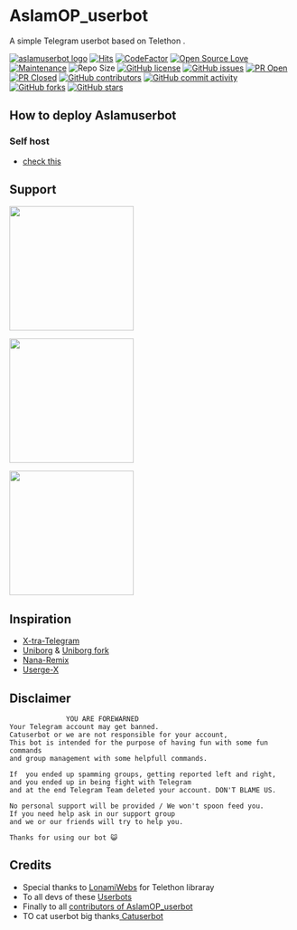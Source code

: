 # AslamOP_userbot
A simple Telegram userbot based on Telethon .

[![aslamuserbot logo](https://telegra.ph/file/3ba63c1db953be7ab288c.jpg)](https://dashboard.heroku.com/new?button-url=https%3A%2F%2Fgithub.com%2Fsandy1709%2Fcatuserbot%2Ftree%2Fbugs&template=https%3A%2F%2Fgithub.com%2Fsandy1709%2Fcatuserbot)
[![Hits](https://hits.seeyoufarm.com/api/count/incr/badge.svg?url=https%3A%2F%2Fgithub.com%2Fsandy1709%2Fcatuserbot&count_bg=%2379C83D&title_bg=%23555555&icon=&icon_color=%23E7E7E7&title=hits&edge_flat=false)](https://github.com/AslamOP/AslamOP_userbot)
[![CodeFactor](https://www.codefactor.io/repository/github/AslamOP/AlamOP_userbot/badge?&style=flat-square)](https://www.codefactor.io/repository/github/AslamOP/AslamOP_userbot)
[![Open Source Love](https://badges.frapsoft.com/os/v2/open-source.png?v=103)](https://github.com/ellerbrock/open-source-badges/)
[![Maintenance](https://img.shields.io/badge/Maintained%3F-yes-green?&style=flat-square)](https://GitHub.com/AslamOP/AslamOP_userbot/graphs/commit-activity) 
![Repo Size](https://img.shields.io/github/repo-size/AslamOP/AslamOP_userbot?&style=flat-square&logo=github)
[![GitHub license](https://img.shields.io/github/license/AslamOP/AslamOP_userbot?&style=flat-square&logo=github)](https://github.com/AslamOP/AslamOP_userbot/blob/master/LICENSE)
[![GitHub issues](https://img.shields.io/github/issues/AslamOP/AslamOP_userbot?&style=flat-square&logo=github)](https://github.com/sandy1709/catuserbot/issues)
[![PR Open](https://img.shields.io/github/issues-pr/sandy1709/catuserbot?&style=flat-square&logo=github)](https://github.com/sandy1709/catuserbot/pulls)
[![PR Closed](https://img.shields.io/github/issues-pr-closed/sandy1709/catuserbot?&style=flat-square&logo=github)](https://github.com/sandy1709/catuserbot/pulls?q=is:closed)
[![GitHub contributors](https://img.shields.io/github/contributors/sandy1709/catuserbot?&style=flat-square&logo=github)](https://GitHub.com/sandy1709/catuserbot/graphs/contributors/)
[![GitHub commit activity](https://img.shields.io/github/commit-activity/m/sandy1709/catuserbot?&style=flat-square&logo=github)](https://github.com/sandy1709/catuserbot/graphs/commit-activity)
[![GitHub forks](https://img.shields.io/github/forks/sandy1709/catuserbot?&style=flat-square&logo=github)](https://github.com/sandy1709/catuserbot/fork)
[![GitHub stars](https://img.shields.io/github/stars/sandy1709/catuserbot?&style=flat-square&logo=github)](https://github.com/sandy1709/catuserbot/stargazers)



## How to deploy Aslamuserbot
### Self host
  - [check this](https://catuserbot.gitbook.io/catuserbot/tutorial/self-host)
  
## Support
   <a href="https://t.me/Aslam_plugins"><img src="https://img.shields.io/badge/Plugin_channel-yes-green?&style=flat-square?&logo=telegram" width=220px></a></p>
   <a href="https://t.me/AslamOP_userbot"><img src="https://img.shields.io/badge/Channe_Support-yes-yellow?&style=flat-square?&logo=telegram" width=220px></a></p>
   <a href="https://t.me/AslamOPuserbot_support"><img src="https://img.shields.io/badge/Group_Support-yes-blue?&style=flat-square?&logo=telegram" width=220px></a></p>
   
## Inspiration
   - [X-tra-Telegram](https://github.com/Dark-Princ3/X-tra-Telegram)
   - [Uniborg](https://github.com/SpEcHiDe/UniBorg) & [Uniborg fork](https://github.com/ravana69/PornHub)
   - [Nana-Remix](https://github.com/pokurt/Nana-Remix)
   - [Userge-X](https://github.com/code-rgb/USERGE-X/)
   
## Disclaimer

```
              YOU ARE FOREWARNED
Your Telegram account may get banned.   
Catuserbot or we are not responsible for your account, 
This bot is intended for the purpose of having fun with some fun commands 
and group management with some helpfull commands.

If  you ended up spamming groups, getting reported left and right, 
and you ended up in being fight with Telegram 
and at the end Telegram Team deleted your account. DON'T BLAME US.

No personal support will be provided / We won't spoon feed you. 
If you need help ask in our support group 
and we or our friends will try to help you.

Thanks for using our bot 😺
```

## Credits
   - Special thanks to [LonamiWebs](https://github.com/LonamiWebs/Telethon/) for Telethon libraray
   - To all devs of these [Userbots](https://github.com/AslamOP/AslamOP_userbot/tree/bugs#inspiration)
   - Finally to all [contributors of AslamOP_userbot](https://github.com/AslamOP/AslamOP_userbot/graphs/contributors)
   - TO cat userbot big thanks[ Catuserbot](https://githug.com/sandy1709/catuserbot)

